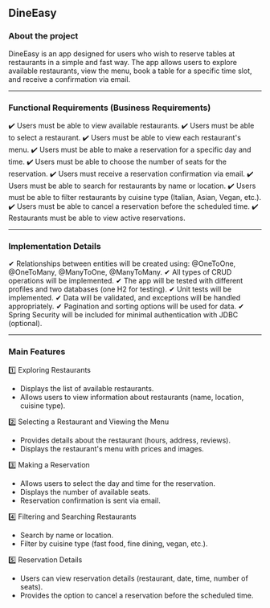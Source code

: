 ## **DineEasy**  
### **About the project**  
DineEasy is an app designed for users who wish to reserve tables at restaurants in a simple and fast way. The app allows users to explore available restaurants, view the menu, book a table for a specific time slot, and receive a confirmation via email.  

---

### **Functional Requirements (Business Requirements)**  
:heavy_check_mark: Users must be able to view available restaurants.
:heavy_check_mark: Users must be able to select a restaurant.
:heavy_check_mark: Users must be able to view each restaurant's menu.
:heavy_check_mark: Users must be able to make a reservation for a specific day and time.
:heavy_check_mark: Users must be able to choose the number of seats for the reservation.
:heavy_check_mark: Users must receive a reservation confirmation via email.
:heavy_check_mark: Users must be able to search for restaurants by name or location.
:heavy_check_mark: Users must be able to filter restaurants by cuisine type (Italian, Asian, Vegan, etc.).
:heavy_check_mark: Users must be able to cancel a reservation before the scheduled time.
:heavy_check_mark: Restaurants must be able to view active reservations. 

---

### **Implementation Details**  
✔ Relationships between entities will be created using: @OneToOne, @OneToMany, @ManyToOne, @ManyToMany.
✔ All types of CRUD operations will be implemented.
✔ The app will be tested with different profiles and two databases (one H2 for testing).
✔ Unit tests will be implemented.
✔ Data will be validated, and exceptions will be handled appropriately.
✔ Pagination and sorting options will be used for data.
✔ Spring Security will be included for minimal authentication with JDBC (optional). 

---

### **Main Features**  
1️⃣ Exploring Restaurants
   - Displays the list of available restaurants.
   - Allows users to view information about restaurants (name, location, cuisine type).

2️⃣ Selecting a Restaurant and Viewing the Menu
   - Provides details about the restaurant (hours, address, reviews).
   - Displays the restaurant's menu with prices and images.

3️⃣ Making a Reservation
   - Allows users to select the day and time for the reservation.
   - Displays the number of available seats.
   - Reservation confirmation is sent via email.

4️⃣ Filtering and Searching Restaurants
   - Search by name or location.
   - Filter by cuisine type (fast food, fine dining, vegan, etc.).

5️⃣ Reservation Details
   - Users can view reservation details (restaurant, date, time, number of seats).
   - Provides the option to cancel a reservation before the scheduled time.
